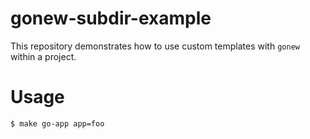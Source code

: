 # gonew-subdir-example

This repository demonstrates how to use custom templates with `gonew` within a project.

# Usage

```
$ make go-app app=foo
```
